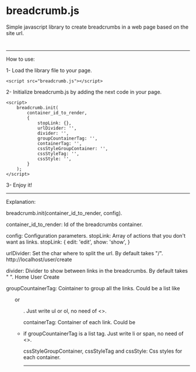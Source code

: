 # breadcrumb.js
Simple javascript library to create breadcrumbs in a web page based on the site url.
#
 -----------------------------------------------------------------------------
 
 
How to use:

1- Load the library file to your page.

	<script src="breadcrumb.js"></script>

2- Initialize breadcrumb.js by adding the next code in your page.

	<script>
		breadcrumb.init(
			container_id_to_render, 
			{
				stopLink: {}, 
				urlDivider: '', 
				divider: '', 
				groupCountainerTag: '', 
				containerTag: '', 
				cssStyleGroupContainer: '', 
				cssStyleTag: '', 
				cssStyle: '', 
			}
		);	
	</script>
 
 3- Enjoy it!
 
 -----------------------------------------------------------------------------
 
 Explanation:
 
 breadcrumb.init(container_id_to_render, config).
 
 container_id_to_render: Id of the breadcrumbs container.
 <div id="breadcrumb" class="any_class"></div>
 
 config: Configuration parameters.
 stopLink: Array of actions that you don't want as links.
 stopLink: {
					edit: 'edit',
					show: 'show', 
				}
				

urlDivider: Set the char where to split the url. By default takes "/". 	
http://localhost/user/create

divider: Divider to show between links in the breadcrumbs. By default takes " ".
Home User Create

groupCountainerTag: Cointainer to group all the links. Could be a list like <ol> or <ul>. Just write ul or ol, no need of <>.

containerTag: Container of each link. Could be <li> if groupCountainerTag is a list tag. Just write li or span, no need of <>.

cssStyleGroupContainer, cssStyleTag and cssStyle: Css styles for each container.

	
 -----------------------------------------------------------------------------
